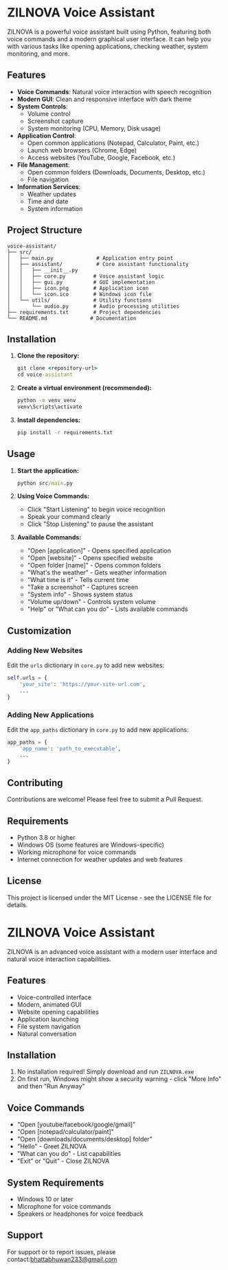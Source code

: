 # ZILNOVA Voice Assistant

ZILNOVA is a powerful voice assistant built using Python, featuring both voice commands and a modern graphical user interface. It can help you with various tasks like opening applications, checking weather, system monitoring, and more.

## Features

- **Voice Commands**: Natural voice interaction with speech recognition
- **Modern GUI**: Clean and responsive interface with dark theme
- **System Controls**: 
  - Volume control
  - Screenshot capture
  - System monitoring (CPU, Memory, Disk usage)
- **Application Control**:
  - Open common applications (Notepad, Calculator, Paint, etc.)
  - Launch web browsers (Chrome, Edge)
  - Access websites (YouTube, Google, Facebook, etc.)
- **File Management**:
  - Open common folders (Downloads, Documents, Desktop, etc.)
  - File navigation
- **Information Services**:
  - Weather updates
  - Time and date
  - System information

## Project Structure

```
voice-assistant/
├── src/
│   ├── main.py              # Application entry point
│   ├── assistant/           # Core assistant functionality
│   │   ├── __init__.py
│   │   ├── core.py         # Voice assistant logic
│   │   ├── gui.py          # GUI implementation
│   │   ├── icon.png        # Application icon
│   │   └── icon.ico        # Windows icon file
│   └── utils/              # Utility functions
│       └── audio.py        # Audio processing utilities
├── requirements.txt        # Project dependencies
└── README.md              # Documentation
```

## Installation

1. **Clone the repository:**
   ```cmd
   git clone <repository-url>
   cd voice-assistant
   ```

2. **Create a virtual environment (recommended):**
   ```cmd
   python -m venv venv
   venv\Scripts\activate
   ```

3. **Install dependencies:**
   ```cmd
   pip install -r requirements.txt
   ```

## Usage

1. **Start the application:**
   ```cmd
   python src/main.py
   ```

2. **Using Voice Commands:**
   - Click "Start Listening" to begin voice recognition
   - Speak your command clearly
   - Click "Stop Listening" to pause the assistant

3. **Available Commands:**
   - "Open [application]" - Opens specified application
   - "Open [website]" - Opens specified website
   - "Open folder [name]" - Opens common folders
   - "What's the weather" - Gets weather information
   - "What time is it" - Tells current time
   - "Take a screenshot" - Captures screen
   - "System info" - Shows system status
   - "Volume up/down" - Controls system volume
   - "Help" or "What can you do" - Lists available commands

## Customization

### Adding New Websites
Edit the `urls` dictionary in `core.py` to add new websites:
```python
self.urls = {
    'your_site': 'https://your-site-url.com',
    ...
}
```

### Adding New Applications
Edit the `app_paths` dictionary in `core.py` to add new applications:
```python
app_paths = {
    'app_name': 'path_to_executable',
    ...
}
```

## Contributing

Contributions are welcome! Please feel free to submit a Pull Request.

## Requirements

- Python 3.8 or higher
- Windows OS (some features are Windows-specific)
- Working microphone for voice commands
- Internet connection for weather updates and web features

## License

This project is licensed under the MIT License - see the LICENSE file for details.
# ZILNOVA Voice Assistant

ZILNOVA is an advanced voice assistant with a modern user interface and natural voice interaction capabilities.

## Features

- Voice-controlled interface
- Modern, animated GUI
- Website opening capabilities
- Application launching
- File system navigation
- Natural conversation

## Installation

1. No installation required! Simply download and run `ZILNOVA.exe`
2. On first run, Windows might show a security warning - click "More Info" and then "Run Anyway"

## Voice Commands

- "Open [youtube/facebook/google/gmail]"
- "Open [notepad/calculator/paint]"
- "Open [downloads/documents/desktop] folder"
- "Hello" - Greet ZILNOVA
- "What can you do" - List capabilities
- "Exit" or "Quit" - Close ZILNOVA

## System Requirements

- Windows 10 or later
- Microphone for voice commands
- Speakers or headphones for voice feedback

## Support

For support or to report issues, please contact:bhattabhuwan233@gmail.com

